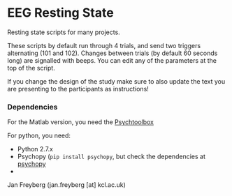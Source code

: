 # EEG Resting State
Resting state scripts for many projects.

These scripts by default run through 4 trials, and send two triggers alternating (101 and 102). Changes between trials (by default 60 seconds long) are signalled with beeps. You can edit any of the parameters at the top of the script.

If you change the design of the study make sure to also update the text you are presenting to the participants as instructions!

### Dependencies

For the Matlab version, you need the [Psychtoolbox](www.psychtoolbox.org)

For python, you need:
- Python 2.7.x
- Psychopy (`pip install psychopy`, but check the dependencies at [psychopy](psychopy.org)
- 

Jan Freyberg (jan.freyberg [at] kcl.ac.uk)
